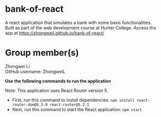 # bank-of-react
A react application that simulates a bank with some basic functionalities. Built as part of the web development course at Hunter College. Access the app at https://zhongweil.github.io/bank-of-react/

# Group member(s)
Zhongwei Li \
GitHub username: ZhongweiL

**Use the following commands to run the application**

Note: This application uses React Router version 5.
- First, run this command to install dependencies:
```npm install react-router-dom@5.3.0 react-router@5.2.1```
- Next, run this command to start the React application:
```npm start```
